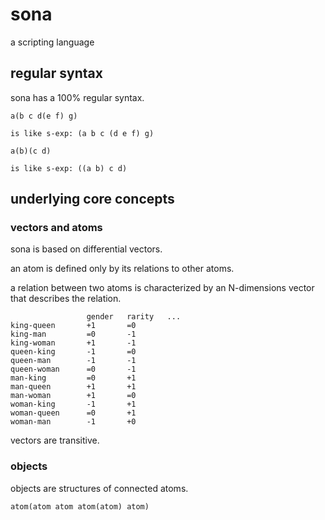 


# sona

a scripting language



## regular syntax

sona has a 100% regular syntax.

```
a(b c d(e f) g)

is like s-exp: (a b c (d e f) g)

a(b)(c d)

is like s-exp: ((a b) c d)
```



## underlying core concepts

### vectors and atoms

sona is based on differential vectors.

an atom is defined only by its relations to other atoms.

a relation between two atoms is characterized by an N-dimensions vector that describes the relation.
```
                 gender   rarity   ...
king-queen       +1       =0
king-man         =0       -1
king-woman       +1       -1
queen-king       -1       =0
queen-man        -1       -1
queen-woman      =0       -1
man-king         =0       +1
man-queen        +1       +1
man-woman        +1       =0
woman-king       -1       +1
woman-queen      =0       +1
woman-man        -1       +0
```

vectors are transitive.

### objects

objects are structures of connected atoms.

```
atom(atom atom atom(atom) atom)
```










